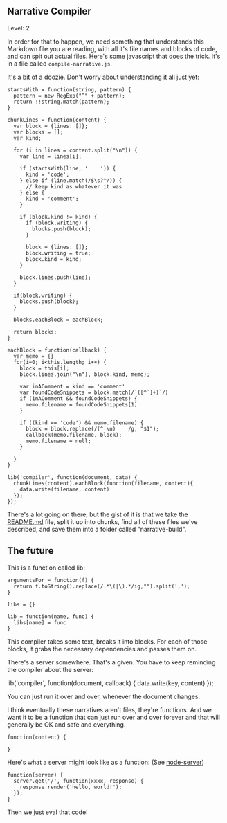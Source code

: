 Narrative Compiler
------------------

Level: 2

In order for that to happen, we need something that understands this Markdown file you are reading, with all it's file names and blocks of code, and can spit out actual files. Here's some javascript that does the trick. It's in a file called `compile-narrative.js`.

It's a bit of a doozie. Don't worry about understanding it all just yet:

    startsWith = function(string, pattern) {
      pattern = new RegExp("^" + pattern);
      return !!string.match(pattern);
    }

    chunkLines = function(content) {
      var block = {lines: []};
      var blocks = [];
      var kind;

      for (i in lines = content.split("\n")) {
        var line = lines[i];

        if (startsWith(line, '    ')) { 
          kind = 'code';
        } else if (line.match(/$\s?^/)) {
          // keep kind as whatever it was
        } else {
          kind = 'comment';
        }

        if (block.kind != kind) {
          if (block.writing) {
            blocks.push(block);
          }

          block = {lines: []};
          block.writing = true;
          block.kind = kind;
        }

        block.lines.push(line);
      }

      if(block.writing) {
        blocks.push(block);
      }

      blocks.eachBlock = eachBlock;

      return blocks;
    }

    eachBlock = function(callback) {
      var memo = {}
      for(i=0; i<this.length; i++) {
        block = this[i];
        block.lines.join("\n"), block.kind, memo);

        var inAComment = kind == 'comment'
        var foundCodeSnippets = block.match(/`([^`]+)`/)
        if (inAComment && foundCodeSnippets) {
          memo.filename = foundCodeSnippets[1]
        }

        if ((kind == 'code') && memo.filename) {
          block = block.replace(/(^|\n)    /g, "$1");
          callback(memo.filename, block);        
          memo.filename = null;
        }

      }
    }

    lib('compiler', function(document, data) {
      chunkLines(content).eachBlock(function(filename, content){
        data.write(filename, content)
      });
    });


There's a lot going on there, but the gist of it is that we take the [README.md](README.md) file, split it up into chunks, find all of these files we've described, and save them into a folder called "narrative-build".

The future
----------

This is a function called lib:

    argumentsFor = function(f) {
      return f.toString().replace(/.*\(|\).*/ig,"").split(',');
    }

    libs = {}

    lib = function(name, func) {
      libs[name] = func
    }




This compiler takes some text, breaks it into blocks. For each of those blocks, it grabs the necessary dependencies and passes them on.

There's a server somewhere. That's a given. You have to keep reminding the compiler about the server:

  lib('compiler', function(document, callback) {
    data.write(key, content)
  });

You can just run it over and over, whenever the document changes.


I think eventually these narratives aren't files, they're functions. And we want it to be a function that can just run over and over forever and that will generally be OK and safe and everything.

    function(content) {

    }

Here's what a server might look like as a function: (See [node-server](node-server.md))

    function(server) {
      server.get('/', function(xxxx, response) {
        response.render('hello, world!');
      });
    }


Then we just eval that code!